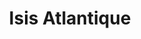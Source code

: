---
title: "Isis Atlantique"
url: /saint-vivien/isis-atlantique/
shop: approvisionnement médical
---